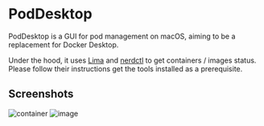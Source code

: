 # PodDesktop

PodDesktop is a GUI for pod management on macOS, aiming to be a replacement for Docker Desktop.

Under the hood, it uses [Lima](https://github.com/lima-vm/lima) and [nerdctl](https://github.com/containerd/nerdctl) to get containers / images status. Please follow their instructions get the tools installed as a prerequisite.

## Screenshots

![container](https://user-images.githubusercontent.com/47009/132836888-d724b09f-5821-48d3-9808-13b16cdd4fb7.png)
![image](https://user-images.githubusercontent.com/47009/132836848-c6c740cd-436f-46ec-a0e6-c182fbab8260.png)
